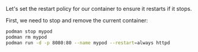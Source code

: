 Let's set the restart policy for our container to ensure it restarts if it stops.

First, we need to stop and remove the current container:

```bash
podman stop mypod
podman rm mypod
podman run -d -p 8080:80 --name mypod --restart=always httpd
